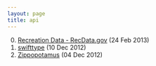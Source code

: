 ```yaml
---
layout: page
title: api
---
```


0. [Recreation Data - RecData.gov](/bookmark/2013/02/24/recdata.html) (24 Feb 2013) 
1. [swifttype](/bookmark/2012/12/10/search.html) (10 Dec 2012) 
2. [Zippopotamus](/bookmark/2012/12/04/zippopotamus.html) (04 Dec 2012) 

